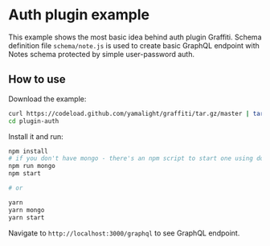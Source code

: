 # Auth plugin example

This example shows the most basic idea behind auth plugin Graffiti.
Schema definition file `schema/note.js` is used to create basic GraphQL endpoint with Notes schema protected by simple user-password auth.

## How to use

Download the example:

```bash
curl https://codeload.github.com/yamalight/graffiti/tar.gz/master | tar -xz --strip=2 graffiti-master/examples/plugin-auth
cd plugin-auth
```

Install it and run:

```bash
npm install
# if you don't have mongo - there's an npm script to start one using docker
npm run mongo
npm start

# or

yarn
yarn mongo
yarn start
```

Navigate to `http://localhost:3000/graphql` to see GraphQL endpoint.

